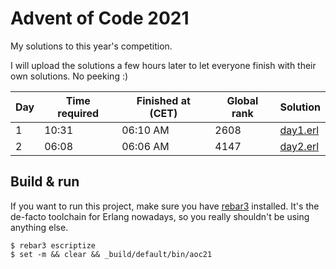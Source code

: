 Advent of Code 2021
=====

My solutions to this year's competition.

I will upload the solutions a few hours later to let everyone finish with their own solutions.
No peeking :)

| Day | Time required | Finished at (CET) | Global rank | Solution                 |
| --- | ------------- | ----------------- | ----------- | ------------------------ |
| 1   | 10:31         | 06:10 AM          | 2608        | [day1.erl](src/day1.erl) |
| 2   | 06:08         | 06:06 AM          | 4147        | [day2.erl](src/day2.erl) |

Build & run
-----

If you want to run this project, make sure you have [rebar3](http://www.rebar3.org/) installed.
It's the de-facto toolchain for Erlang nowadays, so you really shouldn't be using anything else.


    $ rebar3 escriptize
    $ set -m && clear && _build/default/bin/aoc21